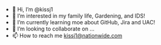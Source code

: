 - 👋 Hi, I’m @kissj1
- 👀 I’m interested in my family life, Gardening, and IDS!
- 🌱 I’m currently learning moe about GitHub, Jira and UAC!
- 💞️ I’m looking to collaborate on ...
- 📫 How to reach me kissj1@nationwide.com

<!---
kissj1/kissj1 is a ✨ special ✨ repository because its `README.md` (this file) appears on your GitHub profile.
You can click the Preview link to take a look at your changes.
--->
